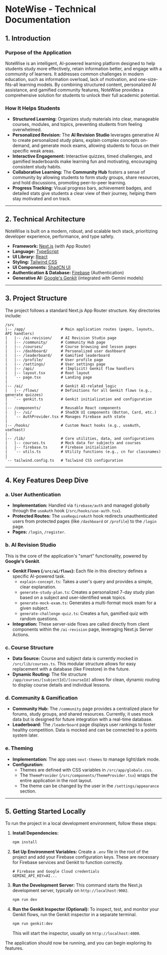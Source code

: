 # NoteWise - Technical Documentation

## 1. Introduction

### Purpose of the Application

NoteWise is an intelligent, AI-powered learning platform designed to help students study more effectively, retain information better, and engage with a community of learners. It addresses common challenges in modern education, such as information overload, lack of motivation, and one-size-fits-all learning models. By combining structured content, personalized AI assistance, and gamified community features, NoteWise provides a comprehensive solution for students to unlock their full academic potential.

### How It Helps Students

- **Structured Learning:** Organizes study materials into clear, manageable courses, modules, and topics, preventing students from feeling overwhelmed.
- **Personalized Revision:** The **AI Revision Studio** leverages generative AI to create personalized study plans, explain complex concepts on-demand, and generate mock exams, allowing students to focus on their specific weak areas.
- **Interactive Engagement:** Interactive quizzes, timed challenges, and gamified leaderboards make learning fun and motivating, encouraging consistent study habits.
- **Collaborative Learning:** The **Community Hub** fosters a sense of community by allowing students to form study groups, share resources, and hold discussions, promoting peer-to-peer learning.
- **Progress Tracking:** Visual progress bars, achievement badges, and detailed stats give students a clear view of their journey, helping them stay motivated and on track.

---

## 2. Technical Architecture

NoteWise is built on a modern, robust, and scalable tech stack, prioritizing developer experience, performance, and type safety.

- **Framework:** [Next.js](https://nextjs.org/) (with App Router)
- **Language:** [TypeScript](https://www.typescriptlang.org/)
- **UI Library:** [React](https://reactjs.org/)
- **Styling:** [Tailwind CSS](https://tailwindcss.com/)
- **UI Components:** [ShadCN UI](httpss://ui.shadcn.com/)
- **Authentication & Database:** [Firebase](https://firebase.google.com/) (Authentication)
- **Generative AI:** [Google's Genkit](https://firebase.google.com/docs/genkit) (integrated with Gemini models)

---

## 3. Project Structure

The project follows a standard Next.js App Router structure. Key directories include:

```
/src
|-- /app/                # Main application routes (pages, layouts, API handlers)
|   |-- /ai-revision/    # AI Revision Studio page
|   |-- /community/      # Community Hub page
|   |-- /courses/        # Course browsing and lesson pages
|   |-- /dashboard/      # Personalized user dashboard
|   |-- /leaderboard/    # Gamified leaderboard
|   |-- /profile/        # User profile page
|   |-- /settings/       # User settings page
|   |-- /api/            # (Implicit) Genkit flow handlers
|   |-- layout.tsx       # Root layout
|   `-- page.tsx         # Landing page
|
|-- /ai/                 # Genkit AI-related logic
|   |-- /flows/          # Definitions for all Genkit flows (e.g., generate quizzes)
|   `-- genkit.ts        # Genkit initialization and configuration
|
|-- /components/         # Reusable React components
|   |-- /ui/             # ShadCN UI components (Button, Card, etc.)
|   `-- AuthProvider.tsx # Manages Firebase auth state
|
|-- /hooks/              # Custom React hooks (e.g., useAuth, useToast)
|
|-- /lib/                # Core utilities, data, and configurations
|   |-- courses.ts       # Mock data for subjects and courses
|   |-- firebase.ts      # Firebase initialization
|   `-- utils.ts         # Utility functions (e.g., cn for classnames)
|
`-- tailwind.config.ts   # Tailwind CSS configuration
```

---

## 4. Key Features Deep Dive

### a. User Authentication

- **Implementation:** Handled via `firebase/auth` and managed globally through the `useAuth` hook (`/src/hooks/use-auth.tsx`).
- **Protected Routes:** The `useRequireAuth` hook redirects unauthenticated users from protected pages (like `/dashboard` or `/profile`) to the `/login` page.
- **Pages:** `/login`, `/register`.

### b. AI Revision Studio

This is the core of the application's "smart" functionality, powered by **Google's Genkit**.

- **Genkit Flows (`/src/ai/flows`):** Each file in this directory defines a specific AI-powered task.
  - `explain-concept.ts`: Takes a user's query and provides a simple, clear explanation.
  - `generate-study-plan.ts`: Creates a personalized 7-day study plan based on a subject and user-identified weak topics.
  - `generate-mock-exam.ts`: Generates a multi-format mock exam for a given subject.
  - `generate-challenge-quiz.ts`: Creates a fun, gamified quiz with random questions.
- **Integration:** These server-side flows are called directly from client components within the `/ai-revision` page, leveraging Next.js Server Actions.

### c. Course Structure

- **Data Source:** Course and subject data is currently mocked in `/src/lib/courses.ts`. This modular structure allows for easy replacement with a database (like Firestore) in the future.
- **Dynamic Routing:** The file structure `/app/courses/[subjectId]/[courseId]` allows for clean, dynamic routing to display course details and individual lessons.

### d. Community & Gamification

- **Community Hub:** The `/community` page provides a centralized place for forums, study groups, and shared resources. Currently, it uses mock data but is designed for future integration with a real-time database.
- **Leaderboard:** The `/leaderboard` page displays user rankings to foster healthy competition. Data is mocked and can be connected to a points system later.

### e. Theming

- **Implementation:** The app uses `next-themes` to manage light/dark mode.
- **Configuration:**
  - Themes are defined with CSS variables in `/src/app/globals.css`.
  - The `ThemeProvider` (`/src/components/ThemeProvider.tsx`) wraps the entire application in the root layout.
  - The theme can be changed by the user in the `/settings/appearance` section.

---

## 5. Getting Started Locally

To run the project in a local development environment, follow these steps:

1.  **Install Dependencies:**
    ```bash
    npm install
    ```

2.  **Set Up Environment Variables:**
    Create a `.env` file in the root of the project and add your Firebase configuration keys. These are necessary for Firebase services and Genkit to function correctly.
    ```
    # Firebase and Google Cloud credentials
    GEMINI_API_KEY=AI...
    ```

3.  **Run the Development Server:**
    This command starts the Next.js development server, typically on `http://localhost:9002`.
    ```bash
    npm run dev
    ```

4.  **Run the Genkit Inspector (Optional):**
    To inspect, test, and monitor your Genkit flows, run the Genkit inspector in a separate terminal.
    ```bash
    npm run genkit:dev
    ```
    This will start the inspector, usually on `http://localhost:4000`.

The application should now be running, and you can begin exploring its features.
